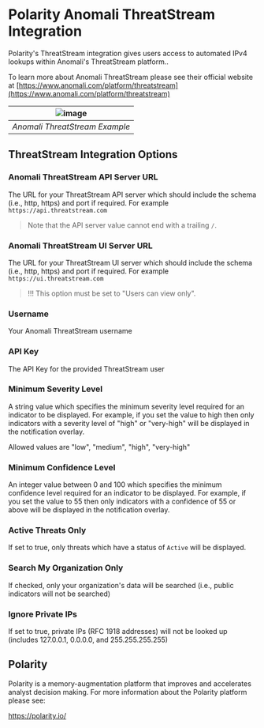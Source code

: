 # Polarity Anomali ThreatStream Integration

Polarity's ThreatStream integration gives users access to automated IPv4 lookups within Anomali's ThreatStream platform..

To learn more about Anomali ThreatStream please see their official website at [https://www.anomali.com/platform/threatstream](https://www.anomali.com/platform/threatstream)

| ![image](images/overlay.png)  |
|---|
|*Anomali ThreatStream Example* |

## ThreatStream Integration Options

### Anomali ThreatStream API Server URL

The URL for your ThreatStream API server which should include the schema (i.e., http, https) and port if required.  For example `https://api.threatstream.com`

> Note that the API server value cannot end with a trailing `/`.

### Anomali ThreatStream UI Server URL

The URL for your ThreatStream UI server which should include the schema (i.e., http, https) and port if required.  For example `https://ui.threatstream.com`

> !!! This option must be set to "Users can view only".

### Username

Your Anomali ThreatStream username

### API Key

The API Key for the provided ThreatStream user

### Minimum Severity Level

A string value which specifies the minimum severity level required for an indicator to be displayed.   For example, if you set the value to high then only indicators with a severity level of "high" or "very-high" will be displayed in the notification overlay.

Allowed values are "low", "medium", "high", "very-high"

### Minimum Confidence Level

An integer value between 0 and 100 which specifies the minimum confidence level required for an indicator to be displayed.   For example, if you set the value to 55 then only indicators with a confidence of 55 or above will be displayed in the notification overlay.

### Active Threats Only

If set to true, only threats which have a status of `Active` will be displayed.

### Search My Organization Only

If checked, only your organization's data will be searched (i.e., public indicators will not be searched)

### Ignore Private IPs

If set to true, private IPs (RFC 1918 addresses) will not be looked up (includes 127.0.0.1, 0.0.0.0, and 255.255.255.255)

## Polarity

Polarity is a memory-augmentation platform that improves and accelerates analyst decision making.  For more information about the Polarity platform please see:

https://polarity.io/
